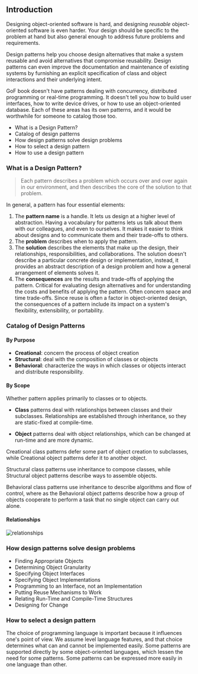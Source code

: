## Introduction

Designing object-oriented software is hard, and designing _reusable_ object-oriented software
is even harder. Your design should be specific to the problem at hand but also general
enough to address future problems and requirements.

Design patterns help you choose design alternatives that make a system reusable and avoid
alternatives that compromise reusability. Design patterns can even improve the documentation
and maintenance of existing systems by furnishing an explicit specification of class and object
interactions and their underlying intent.

GoF book doesn't have patterns dealing with concurrency, distributed programming or real-time programming.
It doesn't tell you how to build user interfaces, how to write device drives, or how to use an object-oriented
database. Each of these areas has its own patterns, and it would be worthwhile for someone to catalog those too.

* What is a Design Pattern?
* Catalog of design patterns
* How design patterns solve design problems
* How to select a design pattern
* How to use a design pattern

### What is a Design Pattern?

> Each pattern describes a problem which occurs over and over again in our environment, and then
describes the core of the solution to that problem.
>

In general, a pattern has four essential elements:

1. The __pattern name__ is a handle. It lets us design at a higher level of abstraction.
Having a vocabulary for patterns lets us talk about them with our colleagues, and even to ourselves.
It makes it easier to think about designs and to communicate them and their trade-offs to others.
2. The __problem__ describes when to apply the pattern.
3. The __solution__ describes the elements that make up the design, their relationships,
responsibilities, and collaborations. The solution doesn't describe a particular concrete design
or implementation, instead, it provides an abstract description of a design problem and how a 
general arrangement of elements solves it.
4. The __consequences__ are the results and trade-offs of applying the pattern. Critical for evaluating
design alternatives and for understanding the costs and benefits of applying the pattern. Often concern
space and time trade-offs. Since reuse is often a factor in object-oriented design, the consequences of a pattern
include its impact on a system's flexibility, extensibility, or portability. 

### Catalog of Design Patterns

#### By Purpose

* __Creational__: concern the process of object creation
* __Structural__: deal with the composition of classes or objects
* __Behavioral__: characterize the ways in which classes or objects interact and distribute responsibility.

#### By Scope

Whether pattern applies primarily to classes or to objects.

* __Class__ patterns deal with relationships between classes and their subclasses. Relationships are established
through inheritance, so they are static-fixed at compile-time.

* __Object__ patterns deal with object relationships,
which can be changed at run-time and are more dynamic.

Creational class patterns defer some part of object creation to subclasses, while Creational object patterns defer it
to another object.

Structural class patterns use inheritance to compose classes, while Structural object patterns describe
ways to assemble objects.

Behavioral class patterns use inheritance to describe algorithms and flow of control, where as the Behavioral object
patterns describe how a group of objects cooperate to perform a task that no single object can carry out alone.

#### Relationships

![relationships](https://www.researchgate.net/profile/Seppo_Kuikka/publication/35704344/figure/fig7/AS:669538915991561@1536641925670/Design-Pattern-relationships-from-Gamma-et-al-1995.png)

### How design patterns solve design problems

* Finding Appropriate Objects
* Determining Object Granularity
* Specifying Object Interfaces
* Specifying Object Implementations
* Programming to an Interface, not an Implementation
* Putting Reuse Mechanisms to Work
* Relating Run-Time and Compile-Time Structures
* Designing for Change

### How to select a design pattern

The choice of programming language is important because it influences one's point of view. We assume level
language features, and that choice determines what can and cannot be implemented easily. Some patterns are
supported directly by some object-oriented languages, which lessen the need for some patterns. Some patterns
can be expressed more easily in one language than other.
